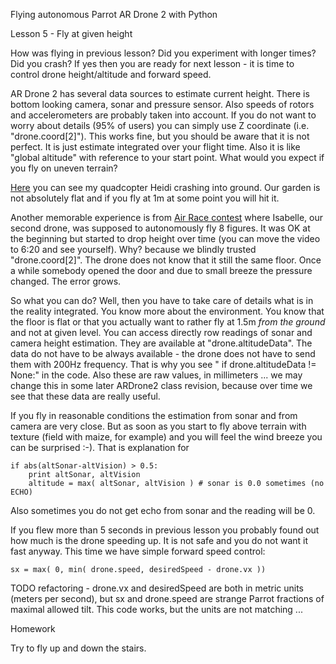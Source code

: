 Flying autonomous Parrot AR Drone 2 with Python

Lesson 5 - Fly at given height

How was flying in previous lesson? Did you experiment with longer times? Did
you crash? If yes then you are ready for next lesson - it is time to control
drone height/altitude and forward speed.

AR Drone 2 has several data sources to estimate current height. There is bottom
looking camera, sonar and pressure sensor. Also speeds of rotors and
accelerometers are probably taken into account. If you do not want to worry
about details (95% of users) you can simply use Z coordinate (i.e.
"drone.coord[2]"). This works fine, but you should be aware that it is not
perfect. It is just estimate integrated over your flight time. Also it is like
"global altitude" with reference to your start point. What would you expect if
you fly on uneven terrain?

[Here](http://www.youtube.com/watch?v=qhmc--pTRJM) you can see my quadcopter
Heidi crashing into ground. Our garden is not absolutely flat and if you fly at
1m at some point you will hit it.

Another memorable experience is from [Air Race
contest](http://www.youtube.com/watch?v=brrHXWxjO9k) where Isabelle, our second
drone, was supposed to autonomously fly 8 figures. It was OK at the beginning
but started to drop height over time (you can move the video to 6:20 and see
yourself). Why? because we blindly trusted "drone.coord[2]". The drone does not
know that it still the same floor. Once a while somebody opened the door and
due to small breeze the pressure changed. The error grows.

So what you can do? Well, then you have to take care of details what is in the
reality integrated. You know more about the environment. You know that the
floor is flat or that you actually want to rather fly at 1.5m _from the ground_
and not at given level.  You can access directly row readings of sonar and
camera height estimation.  They are available at "drone.altitudeData". The data
do not have to be always available - the drone does not have to send them with
200Hz frequency. That is why you see " if drone.altitudeData != None:" in the
code. Also these are raw values, in millimeters ... we may change this in some
later ARDrone2 class revision, because over time we see that these data are
really useful.

If you fly in reasonable conditions the estimation from sonar and from camera
are very close. But as soon as you start to fly above terrain with texture
(field with maize, for example) and you will feel the wind breeze you can be
surprised :-). That is explanation for
    
    if abs(altSonar-altVision) > 0.5:
        print altSonar, altVision
        altitude = max( altSonar, altVision ) # sonar is 0.0 sometimes (no ECHO)

Also sometimes you do not get echo from sonar and the reading will be 0.

If you flew more than 5 seconds in previous lesson you probably found out how
much is the drone speeding up. It is not safe and you do not want it fast
anyway.  This time we have simple forward speed control:

    sx = max( 0, min( drone.speed, desiredSpeed - drone.vx ))

TODO refactoring - drone.vx and desiredSpeed are both in metric units (meters
per second), but sx and drone.speed are strange Parrot fractions of maximal
allowed tilt. This code works, but the units are not matching ...


Homework

Try to fly up and down the stairs.

